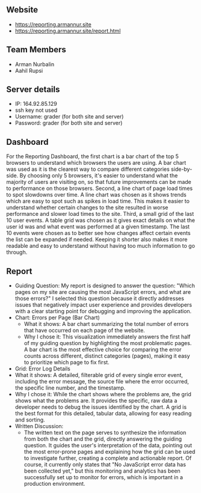 ## Website
- https://reporting.armannur.site
- https://reporting.armannur.site/report.html

## Team Members
- Arman Nurbalin
- Aahil Rupsi

## Server details
- IP: 164.92.85.129
- ssh key not used
- Username: grader (for both site and server)
- Password: grader (for both site and server)

## Dashboard
For the Reporting Dashboard, the first chart is a bar chart of the top 5 browsers to understand which browsers the users are using. A bar chart was used as it is the clearest way to compare different categories side-by-side. By choosing only 5 browsers, it's easier to understand what the majority of users are visiting on, so that future improvements can be made to performance on those browsers. Second, a line chart of page load times to spot slowdowns over time. A line chart was chosen as it shows trends which are easy to spot such as spikes in load time. This makes it easier to understand whether certain changes to the site resulted in worse performance and slower load times to the site. Third, a small grid of the last 10 user events. A table grid was chosen as it gives exact details on what the user id was and what event was performed at a given timestamp.  The last 10 events were chosen as to better see how changes affect certain events the list can be expanded if needed. Keeping it shorter also makes it more readable and easy to understand without having too much information to go through.

## Report
- Guiding Question: My report is designed to answer the question: "Which pages on my site are causing the most JavaScript errors, and what are those errors?" I selected this question because it directly addresses issues that negatively impact user experience and provides developers with a clear starting point for debugging and improving the application.
- Chart: Errors per Page (Bar Chart)
  - What it shows: A bar chart summarizing the total number of errors that have occurred on each page of the website.
  - Why I chose it: This visualization immediately answers the first half of my guiding question by highlighting the most problematic pages. A bar chart is the most effective choice for comparing the error counts across different, distinct categories (pages), making it easy to prioritize which page to fix first.
-  Grid: Error Log Details
  - What it shows: A detailed, filterable grid of every single error event, including the error message, the source file where the error occurred, the specific line number, and the timestamp.
  - Why I chose it: While the chart shows where the problems are, the grid shows what the problems are. It provides the specific, raw data a developer needs to debug the issues identified by the chart. A grid is the best format for this detailed, tabular data, allowing for easy reading and sorting.
- Written Discussion:
  - The written text on the page serves to synthesize the information from both the chart and the grid, directly answering the guiding question. It guides the user's interpretation of the data, pointing out the most error-prone pages and explaining how the grid can be used to investigate further, creating a complete and actionable report. Of course, it currently only states that "No JavaScript error data has been collected yet," but this monitoring and analytics has been successfully set up to monitor for errors, which is important in a production environment.
